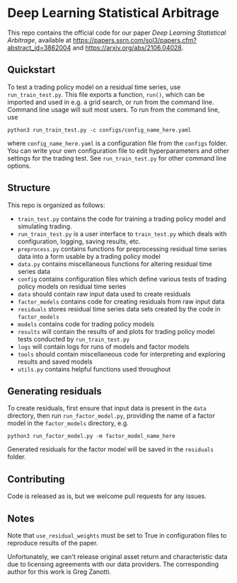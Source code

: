 Deep Learning Statistical Arbitrage
===================================

This repo contains the official code for our paper *Deep Learning Statistical Arbitrage*, available at https://papers.ssrn.com/sol3/papers.cfm?abstract_id=3862004 and https://arxiv.org/abs/2106.04028.

## Quickstart

To test a trading policy model on a residual time series, use `run_train_test.py`. 
This file exports a function, `run()`, which can be imported and used in e.g. a
grid search, or run from the command line. Command line usage will suit most users.
To run from the command line, use
```
python3 run_train_test.py -c configs/config_name_here.yaml
```
where `config_name_here.yaml` is a configuration file from the `configs` folder.
You can write your own configuration file to edit hyperparameters and other 
settings for the trading test. See `run_train_test.py` for other command line options.

## Structure

This repo is organized as follows:
- `train_test.py` contains the code for training a trading policy model and simulating trading.
- `run_train_test.py` is a user interface to `train_test.py` which deals with configuration, logging, saving results, etc.
- `preprocess.py` contains functions for preprocessing residual time series data into a form usable by a trading policy model
- `data.py` contains miscellaneous functions for altering residual time series data
- `config` contains configuration files which define various tests of trading policy models on residual time series
- `data` should contain raw input data used to create residuals
- `factor_models` contains code for creating residuals from raw input data
- `residuals` stores residual time series data sets created by the code in `factor_models`
- `models` contains code for trading policy models
- `results` will contain the results of and plots for trading policy model tests conducted by `run_train_test.py`
- `logs` will contain logs for runs of models and factor models
- `tools` should contain miscellaneous code for interpreting and exploring results and saved models
- `utils.py` contains helpful functions used throughout

## Generating residuals

To create residuals, first ensure that input data is present in the `data` directory, then run `run_factor_model.py`, providing the name of a factor model in the `factor_models` directory, e.g.
```
python3 run_factor_model.py -m factor_model_name_here
```
Generated residuals for the factor model will be saved in the `residuals` folder.

## Contributing

Code is released as is, but we welcome pull requests for any issues. 

## Notes

Note that `use_residual_weights` must be set to True in configuration files to reproduce results of the paper. 

Unfortunately, we can't release original asset return and characteristic data due to licensing agreements with our data providers. The corresponding author for this work is Greg Zanotti.

